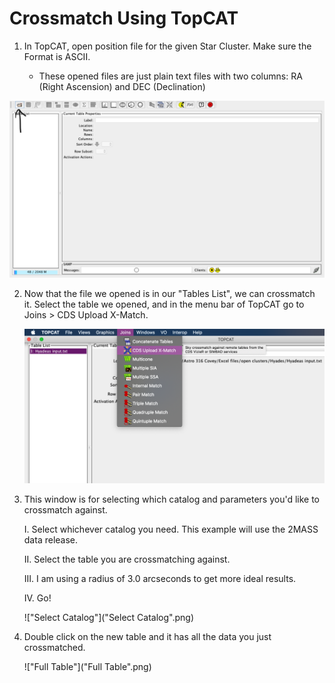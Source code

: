 # Crossmatch Using TopCAT

1. In TopCAT, open position file for the given Star Cluster. Make sure the Format is ASCII.

   - These opened files are just plain text files with two columns: RA (Right Ascension) and DEC (Declination)

     <!--Example file will be for the Hyades Cluster-->

!["Open"]("Open".png)

2. Now that the file we opened is in our "Tables List", we can crossmatch it. Select the table we opened, and in the menu bar of TopCAT go to Joins > CDS Upload X-Match.

   !["Crossmatch"]("Crossmatch".png)

3. This window is for selecting which catalog and parameters you'd like to crossmatch against. 

   I. Select whichever catalog you need. This example will use the 2MASS data release.

   II. Select the table you are crossmatching against. 

   III. I am using a radius of 3.0 arcseconds to get more ideal results. 

   IV. Go!

   !["Select Catalog"]("Select Catalog".png)

4. Double click on the new table and it has all the data you just crossmatched. 

   !["Full Table"]("Full Table".png)









